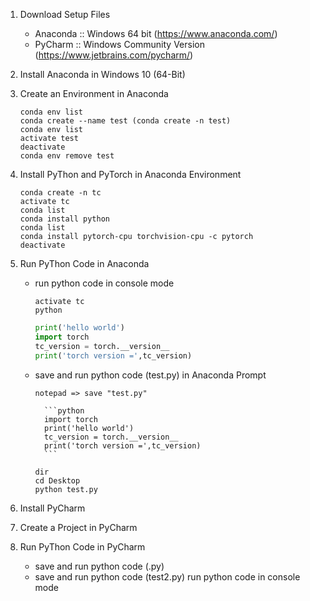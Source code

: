 1. Download Setup Files
    - Anaconda :: Windows 64 bit (https://www.anaconda.com/)
    - PyCharm :: Windows Community Version (https://www.jetbrains.com/pycharm/)

1. Install Anaconda in Windows 10 (64-Bit)

1. Create an Environment in Anaconda
     ```text
    conda env list
    conda create --name test (conda create -n test)
    conda env list
    activate test
    deactivate
    conda env remove test
    ```

1. Install PyThon and PyTorch in Anaconda Environment
    ```text
    conda create -n tc
    activate tc
    conda list
    conda install python
    conda list
    conda install pytorch-cpu torchvision-cpu -c pytorch
    deactivate
    ```

1. Run PyThon Code in Anaconda    
    - run python code in console mode
        ```text
        activate tc
        python
        ```
        
        ```python
        print('hello world')
        import torch
        tc_version = torch.__version__
        print('torch version =',tc_version)      
        ```
    - save and run python code (test.py) in Anaconda Prompt 
        ```text
        notepad => save "test.py"
        ```
            ```python
            import torch
            print('hello world')
            tc_version = torch.__version__
            print('torch version =',tc_version) 
            ```
        ```text
        dir
        cd Desktop
        python test.py
        ```
1. Install PyCharm

1. Create a Project in PyCharm

1. Run PyThon Code in PyCharm
    - save and run python code (.py)
    - save and run python code (test2.py)
    run python code in console mode
